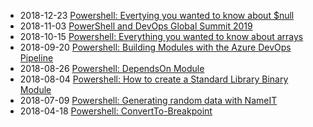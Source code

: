 * 2018-12-23 [Powershell: Evertying you wanted to know about $null](/2018-12-23-Powershell-null-everything-you-wanted-to-know/?utm_source=blog&utm_medium=blog&utm_content=recent)
* 2018-11-03 [PowerShell and DevOps Global Summit 2019](/2018-11-03-Powershell-2019-devops-global-summit-usa/?utm_source=blog&utm_medium=blog&utm_content=recent)
* 2018-10-15 [Powershell: Everything you wanted to know about arrays](/2018-10-15-Powershell-arrays-Everything-you-wanted-to-know/?utm_source=blog&utm_medium=blog&utm_content=recent)
* 2018-09-20 [Powershell: Building Modules with the Azure DevOps Pipeline](/2018-09-20-Powershell-Building-Modules-with-the-Azure-DevOps-Pipeline/?utm_source=blog&utm_medium=blog&utm_content=recent)
* 2018-08-26 [Powershell: DependsOn Module](/2018-08-26-Powershell-DependsOn/?utm_source=blog&utm_medium=blog&utm_content=recent)
* 2018-08-04 [Powershell: How to create a Standard Library Binary Module](/2018-08-04-Powershell-Standard-Library-Binary-Module/?utm_source=blog&utm_medium=blog&utm_content=recent)
* 2018-07-09 [Powershell: Generating random data with NameIT](/2018-07-09-Powershell-NameIt-generate-random-data/?utm_source=blog&utm_medium=blog&utm_content=recent)
* 2018-04-18 [Powershell: ConvertTo-Breakpoint](/2018-04-18-Powershell-ConvertTo-Breakpoint/?utm_source=blog&utm_medium=blog&utm_content=recent)
